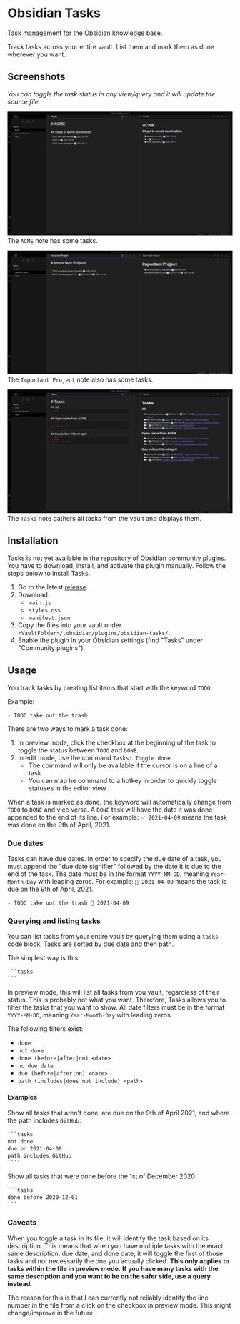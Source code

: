 # Obsidian Tasks

Task management for the [Obsidian](https://obsidian.md/) knowledge base. 

Track tasks across your entire vault. List them and mark them as done wherever you want.

## Screenshots

*You can toggle the task status in any view/query and it will update the source file.*

![ACME Tasks](./resources/screenshots/acme.png)
The `ACME` note has some tasks.

![Important Project Tasks](./resources/screenshots/important_project.png)
The `Important Project` note also has some tasks.

![Tasks Queries](./resources/screenshots/tasks_queries.png)
The `Tasks` note gathers all tasks from the vault and displays them.

## Installation

Tasks is not yet available in the repository of Obsidian community plugins.
You have to download, install, and activate the plugin manually.
Follow the steps below to install Tasks.

1. Go to the latest [release](https://github.com/schemar/obsidian-tasks/releases).
2. Download:
    - `main.js`
    - `styles.css`
    - `manifest.json`
3. Copy the files into your vault under `<VaultFolder>/.obsidian/plugins/obsidian-tasks/`.
4. Enable the plugin in your Obsidian settings (find "Tasks" under "Community plugins").

## Usage

You track tasks by creating list items that start with the keyword `TODO`.

Example:

```
- TODO take out the trash
```

There are two ways to mark a task done:

1. In preview mode, click the checkbox at the beginning of the task to toggle the status between `TODO` and `DONE`.
2. In edit mode, use the command `Tasks: Toggle done`.
    - The command will only be available if the cursor is on a line of a task.
    - You can map he command to a hotkey in order to quickly toggle statuses in the editor view.

When a task is marked as done, the keyword will automatically change from `TODO` to `DONE` and vice versa.
A `DONE` task will have the date it was done appended to the end of its line.
For example: `✅ 2021-04-09` means the task was done on the 9th of April, 2021.

### Due dates

Tasks can have due dates.
In order to specify the due date of a task, you must append the "due date signifier" followed by the date it is due to the end of the task.
The date must be in the format `YYYY-MM-DD`, meaning `Year-Month-Day` with leading zeros.
For example: `📅 2021-04-09` means the task is due on the 9th of April, 2021.

```
- TODO take out the trash 📅 2021-04-09
```

### Querying and listing tasks

You can list tasks from your entire vault by querying them using a `tasks` code block.
Tasks are sorted by due date and then path.

The simplest way is this:

    ```tasks
    ```

In preview mode, this will list all tasks from you vault, regardless of their status.
This is probably not what you want. Therefore, Tasks allows you to filter the tasks that you want to show.
All date filters must be in the format `YYYY-MM-DD`, meaning `Year-Month-Day` with leading zeros.

The following filters exist:

- `done`
- `not done`
- `done (before|after|on) <date>`
- `no due date`
- `due (before|after|on) <date>`
- `path (includes|does not include) <path>`

#### Examples

Show all tasks that aren't done, are due on the 9th of April 2021, and where the path includes `GitHub`:

    ```tasks
    not done
    due on 2021-04-09
    path includes GitHub
    ````

Show all tasks that were done before the 1st of December 2020:

    ```tasks
    done before 2020-12-01
    ```

### Caveats

When you toggle a task in its file, it will identify the task based on its description.
This means that when you have multiple tasks with the exact same description, due date, and done date, it will toggle the first of those tasks and not necessarily the one you actually clicked.
**This only applies to tasks within the file in preview mode.**
**If you have many tasks with the same description and you want to be on the safer side, use a query instead.**

The reason for this is that I can currently not reliably identify the line number in the file from a click on the checkbox in preview mode.
This might change/improve in the future.
